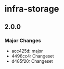 # infra-storage

## 2.0.0

### Major Changes

- acc425d: major
- 4496cc4: Changeset
- d485f20: Changeset
